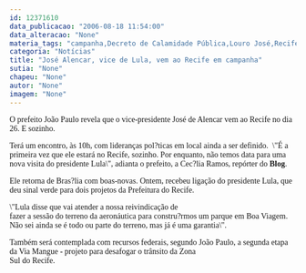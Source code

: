 ```yaml
---
id: 12371610
data_publicacao: "2006-08-18 11:54:00"
data_alteracao: "None"
materia_tags: "campanha,Decreto de Calamidade Pública,Louro José,Recife,Tadeu Alencar"
categoria: "Notícias"
title: "José Alencar, vice de Lula, vem ao Recife em campanha"
sutia: "None"
chapeu: "None"
autor: "None"
imagem: "None"
---
```

<p><P><FONT face=Verdana>O prefeito João Paulo revela que o vice-presidente José de Alencar vem ao Recife no dia 26. E sozinho.</FONT></P></p>
<p><P><FONT face=Verdana>Terá um encontro, às 10h, com lideranças pol?ticas em local ainda a ser definido.&nbsp; \"É a primeira vez que ele estará no Recife, sozinho. Por enquanto, não temos data para uma nova visita do presidente Lula\", adianta o prefeito, a Cec?lia Ramos, repórter do <STRONG>Blog</STRONG>.</FONT></P></p>
<p><P><FONT face=Verdana>Ele retorna de Bras?lia com boas-novas. Ontem, recebeu ligação do presidente Lula, que deu sinal verde para dois projetos da Prefeitura do Recife.</FONT></P></p>
<p><P><FONT face=Verdana>\"Lula&nbsp;disse que vai atender a nossa reivindicação de <BR>f</FONT><FONT face=Verdana>azer a sessão do terreno da aeronáutica para constru?rmos um parque em Boa Viagem. Não sei ainda se é todo ou parte do terreno, mas já é uma garantia\".</FONT></P></p>
<p><P><FONT face=Verdana>Também será contemplada com recursos federais, segundo João Paulo, a segunda etapa da Via Mangue - projeto para desafogar o trânsito da Zona<BR>Sul do Recife.</FONT></P> </p>
